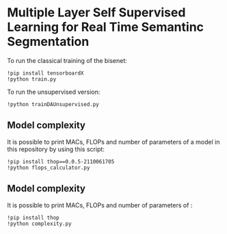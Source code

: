 # Multiple Layer Self Supervised Learning for Real Time Semantinc Segmentation

To run the classical training of the bisenet:
```
!pip install tensorboardX
!python train.py
```

To run the unsupervised version:
```
!python trainDAUnsupervised.py
```

## Model complexity

It is possible to print MACs, FLOPs and number of parameters of a model in this repository by using this script:
```
!pip install thop==0.0.5-2110061705
!python flops_calculator.py
```

## Model complexity

It is possible to print MACs, FLOPs and number of parameters of :
```
!pip install thop
!python complexity.py
```
